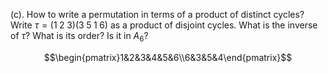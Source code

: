 (c). How to write a permutation in terms of a product of distinct cycles? Write $\tau = (1\;2\;3)(3\;5\;1\;6)$ as a product of disjoint cycles. What is the inverse of $\tau$? What is its order? Is it in $A_6$?

$$\begin{pmatrix}1&2&3&4&5&6\\6&3&5&4\end{pmatrix}$$